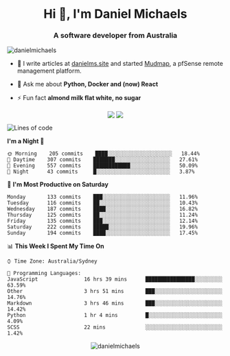 <h1 align="center">Hi 👋, I'm Daniel Michaels</h1>
<h3 align="center">A software developer from Australia</h3>
<p align="left"> <img src="https://komarev.com/ghpvc/?username=danielmichaels" alt="danielmichaels" /> </p>

- 📝 I write articles at [danielms.site](https://danielms.site) and started [Mudmap](https://mudmap.io?ref=danielmichaels), a pfSense remote management platform.

- 💬 Ask me about **Python, Docker and (now) React**

- ⚡ Fun fact **almond milk flat white, no sugar**

<p align="center">
<a href="https://twitter.com/dansult" target="_blank"><img align="center" src="https://img.shields.io/badge/twitter-%231DA1F2.svg?&style=for-the-badge&logo=twitter&logoColor=white"></a>
<a href="https://linkedin.com/in/daniel-michaels" target="_blank"><img align="center" src="https://img.shields.io/badge/linkedin-%230077B5.svg?&style=for-the-badge&logo=linkedin&logoColor=white"></a>
</p>

<!--START_SECTION:waka-->
![Lines of code](https://img.shields.io/badge/From%20Hello%20World%20I%27ve%20Written-501614%20lines%20of%20code-blue)

**I'm a Night 🦉** 

```text
🌞 Morning    205 commits    ████░░░░░░░░░░░░░░░░░░░░░   18.44% 
🌆 Daytime    307 commits    ███████░░░░░░░░░░░░░░░░░░   27.61% 
🌃 Evening    557 commits    ████████████░░░░░░░░░░░░░   50.09% 
🌙 Night      43 commits     █░░░░░░░░░░░░░░░░░░░░░░░░   3.87%

```
📅 **I'm Most Productive on Saturday** 

```text
Monday       133 commits    ███░░░░░░░░░░░░░░░░░░░░░░   11.96% 
Tuesday      116 commits    ██░░░░░░░░░░░░░░░░░░░░░░░   10.43% 
Wednesday    187 commits    ████░░░░░░░░░░░░░░░░░░░░░   16.82% 
Thursday     125 commits    ██░░░░░░░░░░░░░░░░░░░░░░░   11.24% 
Friday       135 commits    ███░░░░░░░░░░░░░░░░░░░░░░   12.14% 
Saturday     222 commits    █████░░░░░░░░░░░░░░░░░░░░   19.96% 
Sunday       194 commits    ████░░░░░░░░░░░░░░░░░░░░░   17.45%

```


📊 **This Week I Spent My Time On** 

```text
⌚︎ Time Zone: Australia/Sydney

💬 Programming Languages: 
JavaScript               16 hrs 39 mins      ████████████████░░░░░░░░░   63.59% 
Other                    3 hrs 51 mins       ███░░░░░░░░░░░░░░░░░░░░░░   14.76% 
Markdown                 3 hrs 46 mins       ███░░░░░░░░░░░░░░░░░░░░░░   14.42% 
Python                   1 hr 4 mins         █░░░░░░░░░░░░░░░░░░░░░░░░   4.09% 
SCSS                     22 mins             ░░░░░░░░░░░░░░░░░░░░░░░░░   1.42%

```


<!--END_SECTION:waka-->

<p align="center"> <img src="https://github-readme-stats.vercel.app/api?username=danielmichaels&show_icons=true" alt="danielmichaels" /> </p>

